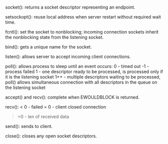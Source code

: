 socket():
returns a socket descriptor representing an endpoint.

setsockopt():
reuse local address when server restart without required wait time.

fcntl():
set the socket to nonblocking; incoming connection sockets inherit the nonblocking state from the listening socket.

bind():
gets a unique name for the socket.

listen():
allows server to accept incoming client connections.

poll():
allows process to sleep until an event occurs:
 0  - timed out
-1  - process failed
 1  - one descriptor ready to be processed, is processed only if it is the listening socket
 1++ - multiple descriptors waiting to be processed, poll() allows simultaneous connection with all descriptors in the queue on the listening socket

accept() and recv():
complete when EWOULDBLOCK is returned.

recv():
< 0 - failed
= 0 - client closed connection
>=0 - len of received data

send():
sends to client.

close():
closes any open socket descriptors.